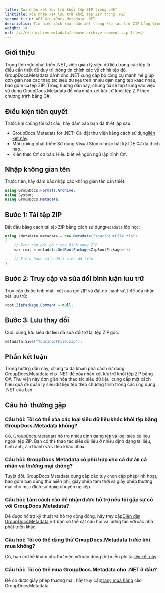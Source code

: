 ```yaml
---
title: Xóa nhận xét lưu trữ khỏi tệp ZIP trong .NET
linktitle: Xóa nhận xét lưu trữ khỏi tệp ZIP trong .NET
second_title: API GroupDocs.Metadata .NET
description: Tìm hiểu cách xóa nhận xét trong kho lưu trữ ZIP bằng GroupDocs.Metadata cho .NET. Nâng cao kỹ năng quản lý siêu dữ liệu của bạn.
weight: 14
url: /vi/net/archive-metadata/remove-archive-comment-zip-files/
---
```

## Giới thiệu
Trong lĩnh vực phát triển .NET, việc quản lý siêu dữ liệu trong các tệp là điều cần thiết để duy trì thông tin chính xác về chính tệp đó. GroupDocs.Metadata dành cho .NET cung cấp bộ công cụ mạnh mẽ giúp đơn giản hóa các thao tác siêu dữ liệu trên nhiều định dạng tệp khác nhau, bao gồm cả tệp ZIP. Trong hướng dẫn này, chúng tôi sẽ tập trung vào việc sử dụng GroupDocs.Metadata để xóa nhận xét lưu trữ khỏi tệp ZIP theo chương trình bằng C#. 
## Điều kiện tiên quyết
Trước khi chúng tôi bắt đầu, hãy đảm bảo bạn đã thiết lập sau:
-  GroupDocs.Metadata for .NET: Cài đặt thư viện bằng cách sử dụng[liên kết này](https://releases.groupdocs.com/metadata/net/).
- Môi trường phát triển: Sử dụng Visual Studio hoặc bất kỳ IDE C# ưa thích nào.
- Kiến thức C# cơ bản: Hiểu biết về ngôn ngữ lập trình C#.

## Nhập không gian tên
Trước tiên, hãy đảm bảo nhập các không gian tên cần thiết:
```csharp
using GroupDocs.Formats.Archive;
using System;
using GroupDocs.Metadata;
```

## Bước 1: Tải tệp ZIP
 Bắt đầu bằng cách tải tệp ZIP bằng cách sử dụng`Metadata` lớp học:
```csharp
using (Metadata metadata = new Metadata("YourInputFile.zip"))
{
    // Truy cập gói gốc cho định dạng ZIP
    var root = metadata.GetRootPackage<ZipRootPackage>();
    
    // Tiến hành sửa đổi siêu dữ liệu
}
```
## Bước 2: Truy cập và sửa đổi bình luận lưu trữ
Truy cập thuộc tính nhận xét của gói ZIP và đặt nó thành`null` để xóa nhận xét lưu trữ:
```csharp
root.ZipPackage.Comment = null;
```
## Bước 3: Lưu thay đổi
Cuối cùng, lưu siêu dữ liệu đã sửa đổi trở lại tệp ZIP gốc:
```csharp
metadata.Save("YourInputFile.zip");
```

## Phần kết luận
Trong hướng dẫn này, chúng ta đã khám phá cách sử dụng GroupDocs.Metadata cho .NET để xóa nhận xét lưu trữ khỏi tệp ZIP bằng C#. Thư viện này đơn giản hóa thao tác siêu dữ liệu, cung cấp một cách hiệu quả để quản lý siêu dữ liệu tệp theo chương trình trong các ứng dụng .NET của bạn.

## Câu hỏi thường gặp
### Câu hỏi: Tôi có thể xóa các loại siêu dữ liệu khác khỏi tệp bằng GroupDocs.Metadata không?
Có, GroupDocs.Metadata hỗ trợ nhiều định dạng tệp và loại siêu dữ liệu ngoài tệp ZIP. Bạn có thể thao tác siêu dữ liệu ở nhiều định dạng tài liệu, hình ảnh, âm thanh và video khác nhau.
### Câu hỏi: GroupDocs.Metadata có phù hợp cho cả dự án cá nhân và thương mại không?
Tuyệt đối. GroupDocs.Metadata cung cấp các tùy chọn cấp phép linh hoạt, bao gồm bản dùng thử miễn phí, giấy phép tạm thời và giấy phép thương mại cho mục đích sử dụng chuyên nghiệp.
### Câu hỏi: Làm cách nào để nhận được hỗ trợ nếu tôi gặp sự cố với GroupDocs.Metadata?
 Để được hỗ trợ kỹ thuật và hỗ trợ cộng đồng, hãy truy cập[Diễn đàn GroupDocs.Metadata](https://forum.groupdocs.com/c/metadata/14) nơi bạn có thể đặt câu hỏi và tương tác với các nhà phát triển khác.
### Câu hỏi: Tôi có thể dùng thử GroupDocs.Metadata trước khi mua không?
 Có, bạn có thể khám phá thư viện với bản dùng thử miễn phí tại[liên kết này](https://releases.groupdocs.com/).
### Câu hỏi: Tôi có thể mua GroupDocs.Metadata cho .NET ở đâu?
 Để có được giấy phép thương mại, hãy truy cập[trang mua hàng](https://purchase.groupdocs.com/buy) cho GroupDocs.Metadata.